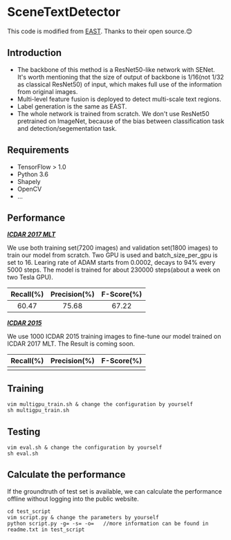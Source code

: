 # SceneTextDetector
This code is modified from [EAST](https://github.com/argman/EAST). Thanks to their open source.:blush:
## Introduction
* The backbone of this method is a ResNet50-like network with SENet. It's worth mentioning that the size of output of backbone is 1/16(not 1/32 as classical ResNet50) of input, which makes full use of the information from original images.
* Multi-level feature fusion is deployed to detect multi-scale text regions.
* Label generation is the same as EAST.
* The whole network is trained from scratch. We don't use ResNet50 pretrained on ImageNet, because of the bias between classification task and detection/segementation task.
## Requirements
* TensorFlow > 1.0
* Python 3.6
* Shapely
* OpenCV
* ...
## Performance
[***ICDAR 2017 MLT***](http://rrc.cvc.uab.es/?ch=8&com=evaluation&task=1)

We use both training set(7200 images) and validation set(1800 images) to train our model from scratch. Two GPU is used and batch_size_per_gpu is set to 16. Learing rate of ADAM starts from 0.0002, decays to 94% every 5000 steps. The model is trained for about 230000 steps(about a week on two Tesla GPU).

|**Recall(%)**|**Precision(%)**|**F-Score(%)**|
|:-----------:|:-------------:|:------------:|
|60.47|75.68|67.22|

[***ICDAR 2015***](http://rrc.cvc.uab.es/?ch=2&com=evaluation&task=1)

We use 1000 ICDAR 2015 training images to fine-tune our model trained on ICDAR 2017 MLT. The Result is coming soon.

|**Recall(%)**|**Precision(%)**|**F-Score(%)**|
|:-----------:|:-------------:|:------------:|
| | | |

## Training
```shell
vim multigpu_train.sh & change the configuration by yourself
sh multigpu_train.sh
```
## Testing
```shell
vim eval.sh & change the configuration by yourself
sh eval.sh
```
## Calculate the performance
If the groundtruth of test set is available, we can calculate the performance offline without logging into the public website. 
```shell
cd test_script
vim script.py & change the parameters by yourself
python script.py -g= -s= -o=   //more information can be found in readme.txt in test_script
```
